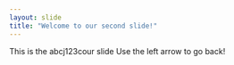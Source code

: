 ```yaml
---
layout: slide
title: "Welcome to our second slide!"
---
```

This is the abcj123cour slide
Use the left arrow to go back!

